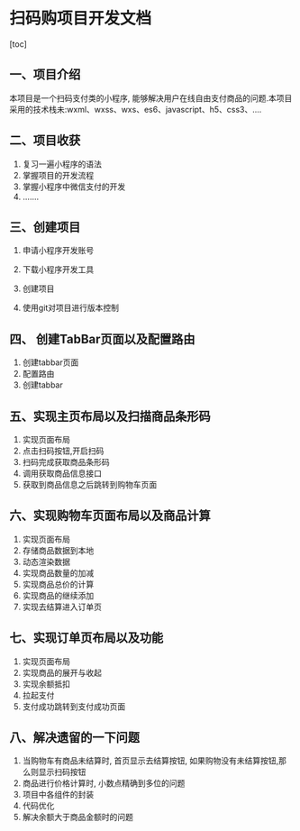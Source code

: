 # 扫码购项目开发文档

[toc]

## 一、项目介绍

本项目是一个扫码支付类的小程序, 能够解决用户在线自由支付商品的问题.本项目采用的技术栈未:wxml、wxss、wxs、es6、javascript、h5、css3、....

## 二、项目收获

1. 复习一遍小程序的语法
2. 掌握项目的开发流程
3. 掌握小程序中微信支付的开发
4. .......

## 三、创建项目

1. 申请小程序开发账号

2. 下载小程序开发工具

3. 创建项目

4. 使用git对项目进行版本控制

   

## 四、 创建TabBar页面以及配置路由

1. 创建tabbar页面
2. 配置路由
3. 创建tabbar

## 五、实现主页布局以及扫描商品条形码

1. 实现页面布局
2. 点击扫码按钮,开启扫码
3. 扫码完成获取商品条形码
4. 调用获取商品信息接口
5. 获取到商品信息之后跳转到购物车页面



## 六、实现购物车页面布局以及商品计算

1. 实现页面布局
2. 存储商品数据到本地
3. 动态渲染数据
4. 实现商品数量的加减
5. 实现商品总价的计算
6. 实现商品的继续添加
7. 实现去结算进入订单页



## 七、实现订单页布局以及功能

1. 实现页面布局
2. 实现商品的展开与收起
3. 实现余额抵扣
4. 拉起支付
5. 支付成功跳转到支付成功页面



## 八、解决遗留的一下问题

1. 当购物车有商品未结算时, 首页显示去结算按钮, 如果购物没有未结算按钮,那么则显示扫码按钮
2. 商品进行价格计算时, 小数点精确到多位的问题
3. 项目中各组件的封装
4. 代码优化
5. 解决余额大于商品金额时的问题
